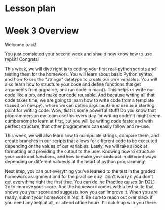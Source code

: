 # Lesson plan
  
# Week 3 Overview

Welcome back!

You just completed your second week and should now know how to use repl.it! Congrats! 

This week, we will dive right in to coding your first real-python scripts and testing them for the homework. You will learn about basic Python syntax, and how to use the "strings" datatype to create our own variables. You will also learn how to structure your code and define functions that get arguments from argparse, and run code in main(). This helps us write our code like a pro, and make our code reusable. And because writing all that code takes time, we are going to learn how to write code from a template (based on new.py), where we can define arguments and use as a starting point for writing code. Wow, that is some powerful stuff! Do you know that programmers on my team use this every day for writing code? It might seem cumbersome to learn at first, but you will be writing code faster and with perfect structure, that other programmers can easily follow and re-use.

This week, we will also learn how to manipulate strings, compare them, and create branches in our scripts that allows for different code to be executed depending on the values of our variables. Lastly, we will take a look at formatting and providing the output to the user. Knowing how to structure your code and functions, and how to make your code act in different ways depending on different values is at the heart of python programming!

Next step, you can put everything you've learned to the test in the graded homework assignment and for the practice quiz. Don't worry if you don't get everything right the first time. You can do the Practice quizes (in D2L) 2x to improve your score. And the homework comes with a test suite that shows you your score and suggests how you can improve it. When you are ready, submit your homework in repl.it. Be sure to reach out over slack if you need any help at all, or attend office hours. I'll catch up with you there.